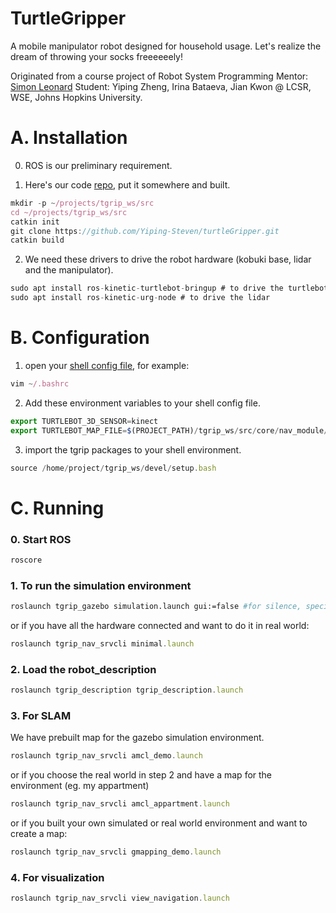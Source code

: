 # TurtleGripper
A mobile manipulator robot designed for household usage.
Let's realize the dream of throwing your socks freeeeeely!

Originated from a course project of  Robot System Programming 
Mentor: [Simon Leonard](https://www.cs.jhu.edu/~sleonard/)
Student: Yiping Zheng, Irina Bataeva, Jian Kwon
@ LCSR, WSE, Johns Hopkins University.

# A. Installation

  0. ROS is our preliminary requirement.

 1. Here's our code [repo](https://github.com/Yiping-Steven/turtleGripper.git), put it somewhere and built.

```jsx
mkdir -p ~/projects/tgrip_ws/src
cd ~/projects/tgrip_ws/src
catkin init
git clone https://github.com/Yiping-Steven/turtleGripper.git
catkin build
```

2. We need these drivers to drive the robot hardware (kobuki base, lidar and the manipulator).

```jsx
sudo apt install ros-kinetic-turtlebot-bringup # to drive the turtlebot base
sudo apt install ros-kinetic-urg-node # to drive the lidar
```

# B. Configuration

1. open your [shell config file](https://landoflinux.com/linux_bash_configuration_files.html), for example:

```jsx
vim ~/.bashrc
```

2. Add these environment variables to your shell config file.

```jsx
export TURTLEBOT_3D_SENSOR=kinect
export TURTLEBOT_MAP_FILE=$(PROJECT_PATH)/tgrip_ws/src/core/nav_module/tgrip_nav_srvcli/map/my_map.yaml
```

3. import the tgrip packages to your shell environment.

```jsx
source /home/project/tgrip_ws/devel/setup.bash
```

# C. Running

### 0. Start ROS

```jsx
roscore
```

### 1. To run the simulation environment

```bash
roslaunch tgrip_gazebo simulation.launch gui:=false #for silence, specify "gui" 
```

or if you have all the hardware connected and want to do it in real world:

```jsx
roslaunch tgrip_nav_srvcli minimal.launch
```

### 2. Load the robot_description

```jsx
roslaunch tgrip_description tgrip_description.launch
```

### 3. For SLAM

We have prebuilt map for the gazebo simulation environment.

```jsx
roslaunch tgrip_nav_srvcli amcl_demo.launch
```

or if you choose the real world in step 2 and have a map for the environment (eg. my appartment)

```jsx
roslaunch tgrip_nav_srvcli amcl_appartment.launch
```

or if you built your own simulated or real world environment and want to create a map:

```jsx
roslaunch tgrip_nav_srvcli gmapping_demo.launch
```

### 4. For visualization

```jsx
roslaunch tgrip_nav_srvcli view_navigation.launch
```

### 
